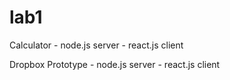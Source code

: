 # lab1

Calculator 
	- node.js server
	- react.js client
	
Dropbox Prototype
	- node.js server
	- react.js client
